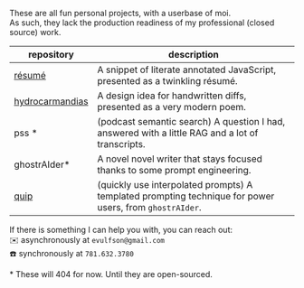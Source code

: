 These are all fun personal projects, with a userbase of moi.  
As such, they lack the production readiness of my professional (closed source) work.

repository | description
-----------|------------
[résumé][0] | A snippet of literate annotated JavaScript, presented as a twinkling résumé.
[hydrocarmandias][1] | A design idea for handwritten diffs, presented as a very modern poem.
pss \* | (podcast semantic search) A question I had, answered with a little RAG and a lot of transcripts.
ghostrAIder\* | A novel novel writer that stays focused thanks to some prompt engineering.
[quip][4] | (quickly use interpolated prompts) A templated prompting technique for power users, from `ghostrAIder`.

[0]: https://yegeniy.github.io/resume
[1]: https://yegeniy.github.io/hydrocarmandias
[2]: https://yegeniy.github.io/pss
[3]: https://yegeniy.github.io/ghostraider
[4]: https://yegeniy.github.io/quip

If there is something I can help you with, you can reach out:  
✉️ asynchronously at `evulfson@gmail.com`  
☎️  synchronously at `781.632.3780`


\* These will 404 for now. Until they are open-sourced.
